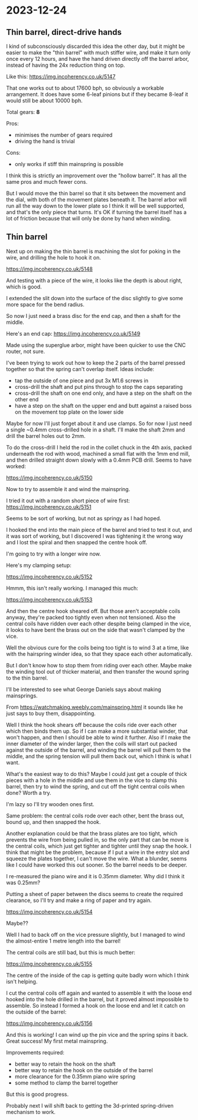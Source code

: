 # 2023-12-24

## Thin barrel, direct-drive hands

I kind of subconsciously discarded this idea the other day, but it might be easier to make the "thin barrel"
with much stiffer wire, and make it turn only once every 12 hours, and have the hand driven directly off
the barrel arbor, instead of having the 24x reduction thing on top.

Like this: https://img.incoherency.co.uk/5147

That one works out to about 17600 bph, so obviously a workable
arrangement. It does have some 6-leaf pinions but if they became
8-leaf it would still be about 10000 bph.

Total gears: **8**

Pros:

 * minimises the number of gears required
 * driving the hand is trivial

Cons:

 * only works if stiff thin mainspring is possible

I think this is strictly an improvement over the "hollow barrel".
It has all the same pros and much fewer cons.

But I would move the thin barrel so that it sits between the movement and the dial, with
both of the movement plates beneath it. The barrel arbor will run all the way down to the
lower plate so I think it will be well supported, and that's the only piece that turns.
It's OK if turning the barrel itself has a lot of friction because that will only be done
by hand when winding.

## Thin barrel

Next up on making the thin barrel is machining the slot for poking in the wire, and drilling
the hole to hook it on.

https://img.incoherency.co.uk/5148

And testing with a piece of the wire, it looks like the depth is about right, which is good.

I extended the slit down into the surface of the disc slightly to give some more space for the
bend radius.

So now I just need a brass disc for the end cap, and then a shaft for the middle.

Here's an end cap: https://img.incoherency.co.uk/5149

Made using the superglue arbor, might have been quicker to use the CNC router, not sure.

I've been trying to work out how to keep the 2 parts of the barrel pressed together so that the spring
can't overlap itself. Ideas include:

 * tap the outside of one piece and put 3x M1.6 screws in
 * cross-drill the shaft and put pins through to stop the caps separating
 * cross-drill the shaft on one end only, and have a step on the shaft on the other end
 * have a step on the shaft on the upper end and butt against a raised boss on the movement top plate on the lower side

Maybe for now I'll just forget about it and use clamps. So for now I just need a single ~0.4mm cross-drilled hole
in a shaft. I'll make the shaft 2mm and drill the barrel holes out to 2mm.

To do the cross-drill I held the rod in the collet chuck in the 4th axis, packed underneath the rod with wood,
machined a small flat with the 1mm end mill, and then drilled straight down slowly with a 0.4mm PCB drill.
Seems to have worked:

https://img.incoherency.co.uk/5150

Now to try to assemble it and wind the mainspring.

I tried it out with a random short piece of wire first: https://img.incoherency.co.uk/5151

Seems to be sort of working, but not as springy as I had hoped.

I hooked the end into the main piece of the barrel and tried to test it out, and it was sort of working,
but I discovered I was tightening it the wrong way and I lost the spiral and then snapped the centre hook off.

I'm going to try with a longer wire now.

Here's my clamping setup:

https://img.incoherency.co.uk/5152

Hmmm, this isn't really working. I managed this much:

https://img.incoherency.co.uk/5153

And then the centre hook sheared off. But those aren't acceptable coils anyway, they're packed too tightly
even when not tensioned. Also the central coils have ridden over each other despite being clamped in the vice,
it looks to have bent the brass out on the side that wasn't clamped by the vice.

Well the obvious cure for the coils being too tight is to wind 3 at a time, like with the hairspring winder idea,
so that they space each other automatically.

But I don't know how to stop them from riding over each other. Maybe make the winding tool out of thicker material,
and then transfer the wound spring to the thin barrel.

I'll be interested to see what George Daniels says about making mainsprings.

From https://watchmaking.weebly.com/mainspring.html it sounds like he just says to buy them, disappointing.

Well I think the hook shears off because the coils ride over each other which then binds them up. So if I can
make a more substantial winder, that won't happen, and then I should be able to wind it further. Also if I make the
inner diameter of the winder larger, then the coils will start out packed against the outside of the barrel, and
winding the barrel will pull them to the middle, and the spring tension will pull them back out, which I think is what I want.

What's the easiest way to do this? Maybe I could just get a couple of thick pieces with a hole in the middle and use them in the
vice to clamp this barrel, then try to wind the spring, and cut off the tight central coils when done? Worth a try.

I'm lazy so I'll try wooden ones first.

Same problem: the central coils rode over each other, bent the brass out, bound up, and then snapped the hook.

Another explanation could be that the brass plates are too tight, which prevents the wire from being pulled in, so the only
part that can be move is the central coils, which just get tighter and tighter until they snap the hook. I think that might
be the problem, because if I put a wire in the entry slot and squeeze the plates together, I can't move the wire. What a blunder,
seems like I could have worked this out sooner. So the barrel needs to be deeper.

I re-measured the piano wire and it is 0.35mm diameter. Why did I think it was 0.25mm?

Putting a sheet of paper between the discs seems to create the required clearance, so I'll try and make a ring of paper
and try again.

https://img.incoherency.co.uk/5154

Maybe??

Well I had to back off on the vice pressure slightly, but I managed to wind the almost-entire 1 metre length into the barrel!

The central coils are still bad, but this is much better:

https://img.incoherency.co.uk/5155

The centre of the inside of the cap is getting quite badly worn which I think isn't helping.

I cut the central coils off again and wanted to assemble it with the loose end hooked into the hole drilled
in the barrel, but it proved almost impossible to assemble. So instead I formed a hook on the loose end
and let it catch on the outside of the barrel:

https://img.incoherency.co.uk/5156

And this is working! I can wind up the pin vice and the spring spins it back. Great success! My first metal
mainspring.

Improvements required:

 * better way to retain the hook on the shaft
 * better way to retain the hook on the outside of the barrel
 * more clearance for the 0.35mm piano wire spring
 * some method to clamp the barrel together

But this is good progress.

Probably next I will shift back to getting the 3d-printed spring-driven mechanism to work.
